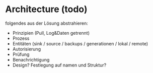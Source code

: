 # Architecture (todo)

folgendes aus der Lösung abstrahieren:
* Prinzipien (Pull, Log&Daten getrennt)
* Prozess
* Entitäten (sink / source / backups / generationen / lokal / remote)
* Autorisierung
* Prüfung
* Benachrichtigung
* Design? Festlegung auf namen und Struktur?